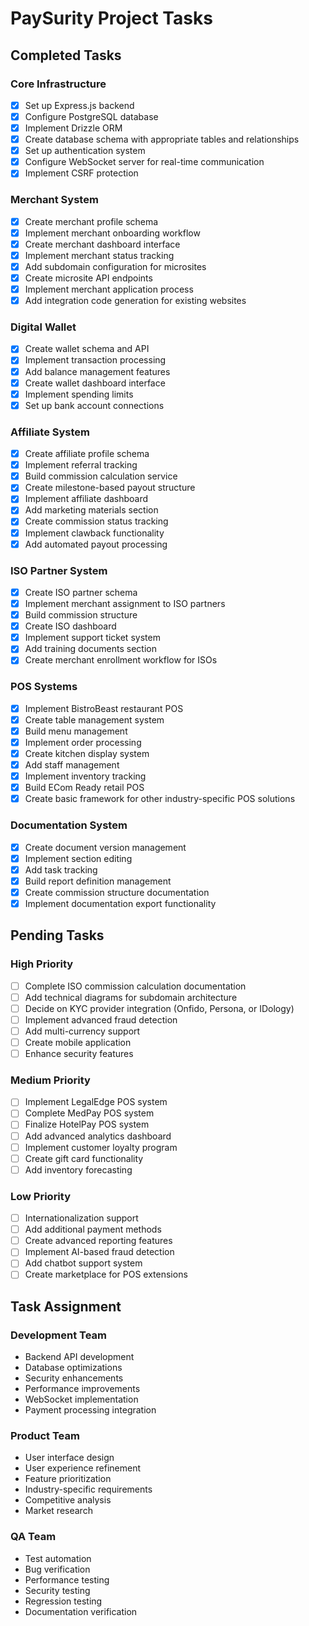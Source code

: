 # PaySurity Project Tasks

## Completed Tasks

### Core Infrastructure
- [x] Set up Express.js backend
- [x] Configure PostgreSQL database
- [x] Implement Drizzle ORM
- [x] Create database schema with appropriate tables and relationships
- [x] Set up authentication system
- [x] Configure WebSocket server for real-time communication
- [x] Implement CSRF protection

### Merchant System
- [x] Create merchant profile schema
- [x] Implement merchant onboarding workflow
- [x] Create merchant dashboard interface
- [x] Implement merchant status tracking
- [x] Add subdomain configuration for microsites
- [x] Create microsite API endpoints
- [x] Implement merchant application process
- [x] Add integration code generation for existing websites

### Digital Wallet
- [x] Create wallet schema and API
- [x] Implement transaction processing
- [x] Add balance management features
- [x] Create wallet dashboard interface
- [x] Implement spending limits
- [x] Set up bank account connections

### Affiliate System
- [x] Create affiliate profile schema
- [x] Implement referral tracking
- [x] Build commission calculation service
- [x] Create milestone-based payout structure
- [x] Implement affiliate dashboard
- [x] Add marketing materials section
- [x] Create commission status tracking
- [x] Implement clawback functionality
- [x] Add automated payout processing

### ISO Partner System
- [x] Create ISO partner schema
- [x] Implement merchant assignment to ISO partners
- [x] Build commission structure
- [x] Create ISO dashboard
- [x] Implement support ticket system
- [x] Add training documents section
- [x] Create merchant enrollment workflow for ISOs

### POS Systems
- [x] Implement BistroBeast restaurant POS
- [x] Create table management system
- [x] Build menu management
- [x] Implement order processing
- [x] Create kitchen display system
- [x] Add staff management
- [x] Implement inventory tracking
- [x] Build ECom Ready retail POS
- [x] Create basic framework for other industry-specific POS solutions

### Documentation System
- [x] Create document version management
- [x] Implement section editing
- [x] Add task tracking
- [x] Build report definition management
- [x] Create commission structure documentation
- [x] Implement documentation export functionality

## Pending Tasks

### High Priority
- [ ] Complete ISO commission calculation documentation
- [ ] Add technical diagrams for subdomain architecture
- [ ] Decide on KYC provider integration (Onfido, Persona, or IDology)
- [ ] Implement advanced fraud detection
- [ ] Add multi-currency support
- [ ] Create mobile application
- [ ] Enhance security features

### Medium Priority
- [ ] Implement LegalEdge POS system
- [ ] Complete MedPay POS system
- [ ] Finalize HotelPay POS system
- [ ] Add advanced analytics dashboard
- [ ] Implement customer loyalty program
- [ ] Create gift card functionality
- [ ] Add inventory forecasting

### Low Priority
- [ ] Internationalization support
- [ ] Add additional payment methods
- [ ] Create advanced reporting features
- [ ] Implement AI-based fraud detection
- [ ] Add chatbot support system
- [ ] Create marketplace for POS extensions

## Task Assignment

### Development Team
- Backend API development
- Database optimizations
- Security enhancements
- Performance improvements
- WebSocket implementation
- Payment processing integration

### Product Team
- User interface design
- User experience refinement
- Feature prioritization
- Industry-specific requirements
- Competitive analysis
- Market research

### QA Team
- Test automation
- Bug verification
- Performance testing
- Security testing
- Regression testing
- Documentation verification